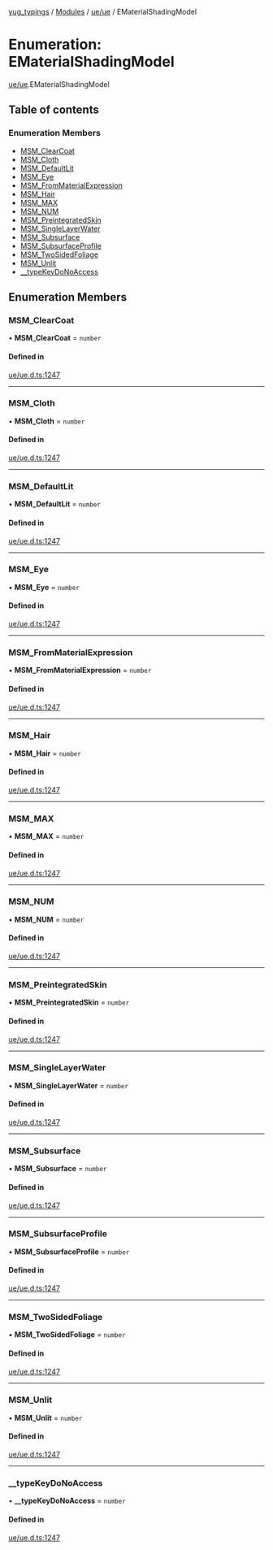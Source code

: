 [yug_typings](../README.md) / [Modules](../modules.md) / [ue/ue](../modules/ue_ue.md) / EMaterialShadingModel

# Enumeration: EMaterialShadingModel

[ue/ue](../modules/ue_ue.md).EMaterialShadingModel

## Table of contents

### Enumeration Members

- [MSM\_ClearCoat](ue_ue.EMaterialShadingModel.md#msm_clearcoat)
- [MSM\_Cloth](ue_ue.EMaterialShadingModel.md#msm_cloth)
- [MSM\_DefaultLit](ue_ue.EMaterialShadingModel.md#msm_defaultlit)
- [MSM\_Eye](ue_ue.EMaterialShadingModel.md#msm_eye)
- [MSM\_FromMaterialExpression](ue_ue.EMaterialShadingModel.md#msm_frommaterialexpression)
- [MSM\_Hair](ue_ue.EMaterialShadingModel.md#msm_hair)
- [MSM\_MAX](ue_ue.EMaterialShadingModel.md#msm_max)
- [MSM\_NUM](ue_ue.EMaterialShadingModel.md#msm_num)
- [MSM\_PreintegratedSkin](ue_ue.EMaterialShadingModel.md#msm_preintegratedskin)
- [MSM\_SingleLayerWater](ue_ue.EMaterialShadingModel.md#msm_singlelayerwater)
- [MSM\_Subsurface](ue_ue.EMaterialShadingModel.md#msm_subsurface)
- [MSM\_SubsurfaceProfile](ue_ue.EMaterialShadingModel.md#msm_subsurfaceprofile)
- [MSM\_TwoSidedFoliage](ue_ue.EMaterialShadingModel.md#msm_twosidedfoliage)
- [MSM\_Unlit](ue_ue.EMaterialShadingModel.md#msm_unlit)
- [\_\_typeKeyDoNoAccess](ue_ue.EMaterialShadingModel.md#__typekeydonoaccess)

## Enumeration Members

### MSM\_ClearCoat

• **MSM\_ClearCoat** = `number`

#### Defined in

[ue/ue.d.ts:1247](https://github.com/YugMetaverse/yug_typings/blob/b7d9b19/ue/ue.d.ts#L1247)

___

### MSM\_Cloth

• **MSM\_Cloth** = `number`

#### Defined in

[ue/ue.d.ts:1247](https://github.com/YugMetaverse/yug_typings/blob/b7d9b19/ue/ue.d.ts#L1247)

___

### MSM\_DefaultLit

• **MSM\_DefaultLit** = `number`

#### Defined in

[ue/ue.d.ts:1247](https://github.com/YugMetaverse/yug_typings/blob/b7d9b19/ue/ue.d.ts#L1247)

___

### MSM\_Eye

• **MSM\_Eye** = `number`

#### Defined in

[ue/ue.d.ts:1247](https://github.com/YugMetaverse/yug_typings/blob/b7d9b19/ue/ue.d.ts#L1247)

___

### MSM\_FromMaterialExpression

• **MSM\_FromMaterialExpression** = `number`

#### Defined in

[ue/ue.d.ts:1247](https://github.com/YugMetaverse/yug_typings/blob/b7d9b19/ue/ue.d.ts#L1247)

___

### MSM\_Hair

• **MSM\_Hair** = `number`

#### Defined in

[ue/ue.d.ts:1247](https://github.com/YugMetaverse/yug_typings/blob/b7d9b19/ue/ue.d.ts#L1247)

___

### MSM\_MAX

• **MSM\_MAX** = `number`

#### Defined in

[ue/ue.d.ts:1247](https://github.com/YugMetaverse/yug_typings/blob/b7d9b19/ue/ue.d.ts#L1247)

___

### MSM\_NUM

• **MSM\_NUM** = `number`

#### Defined in

[ue/ue.d.ts:1247](https://github.com/YugMetaverse/yug_typings/blob/b7d9b19/ue/ue.d.ts#L1247)

___

### MSM\_PreintegratedSkin

• **MSM\_PreintegratedSkin** = `number`

#### Defined in

[ue/ue.d.ts:1247](https://github.com/YugMetaverse/yug_typings/blob/b7d9b19/ue/ue.d.ts#L1247)

___

### MSM\_SingleLayerWater

• **MSM\_SingleLayerWater** = `number`

#### Defined in

[ue/ue.d.ts:1247](https://github.com/YugMetaverse/yug_typings/blob/b7d9b19/ue/ue.d.ts#L1247)

___

### MSM\_Subsurface

• **MSM\_Subsurface** = `number`

#### Defined in

[ue/ue.d.ts:1247](https://github.com/YugMetaverse/yug_typings/blob/b7d9b19/ue/ue.d.ts#L1247)

___

### MSM\_SubsurfaceProfile

• **MSM\_SubsurfaceProfile** = `number`

#### Defined in

[ue/ue.d.ts:1247](https://github.com/YugMetaverse/yug_typings/blob/b7d9b19/ue/ue.d.ts#L1247)

___

### MSM\_TwoSidedFoliage

• **MSM\_TwoSidedFoliage** = `number`

#### Defined in

[ue/ue.d.ts:1247](https://github.com/YugMetaverse/yug_typings/blob/b7d9b19/ue/ue.d.ts#L1247)

___

### MSM\_Unlit

• **MSM\_Unlit** = `number`

#### Defined in

[ue/ue.d.ts:1247](https://github.com/YugMetaverse/yug_typings/blob/b7d9b19/ue/ue.d.ts#L1247)

___

### \_\_typeKeyDoNoAccess

• **\_\_typeKeyDoNoAccess** = `number`

#### Defined in

[ue/ue.d.ts:1247](https://github.com/YugMetaverse/yug_typings/blob/b7d9b19/ue/ue.d.ts#L1247)
